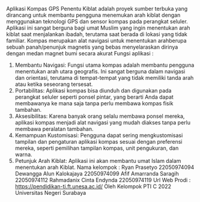 Aplikasi Kompas GPS Penentu Kiblat adalah proyek sumber terbuka yang dirancang untuk membantu pengguna menemukan arah kiblat dengan menggunakan teknologi GPS dan sensor kompas pada perangkat seluler. Aplikasi ini sangat berguna bagi umat Muslim yang ingin menentukan arah kiblat saat menjalankan ibadah, terutama saat berada di lokasi yang tidak familiar. Kompas merupakan alat navigasi untuk menentukan arahberupa sebuah panah/penunjuk magnetis yang bebas menyelaraskan dirinya dengan medan magnet bumi secara akurat
Fungsi aplikasi : 
1. Membantu Navigasi: Fungsi utama kompas adalah membantu pengguna 
menentukan arah utara geografis. Ini sangat berguna dalam navigasi dan 
orientasi, terutama di tempat-tempat yang tidak memiliki tanda arah atau ketika 
seseorang tersesat. 
2. Portabilitas: Aplikasi kompas bisa diunduh dan digunakan pada perangkat 
seluler seperti ponsel pintar, yang berarti Anda dapat membawanya ke mana 
saja tanpa perlu membawa kompas fisik tambahan. 
3. Aksesibilitas: Karena banyak orang selalu membawa ponsel mereka, aplikasi 
kompas menjadi alat navigasi yang mudah diakses tanpa perlu membawa 
peralatan tambahan. 
4. Kemampuan Kustomisasi: Pengguna dapat sering mengkustomisasi tampilan 
dan pengaturan aplikasi kompas sesuai dengan preferensi mereka, seperti 
pemilihan tampilan kompas, unit pengukuran, dan warna. 
5. Petunjuk Arah Kiblat: Aplikasi ini akan membantu umat Islam dalam 
menentukan arah Kiblat.
Nama kelompok :
Ryan Prasetyo 22050974094
Dewangga Alun Kalokajaya 22050974099
Afif Amarranda Saragih 22050974112
Rahmadanix Cinta Endynda 22050974119
Url Web Prodi : https://pendidikan-ti.ft.unesa.ac.id/
Oleh Kelompok PTI C 2022 Universitas Negeri Surabaya
